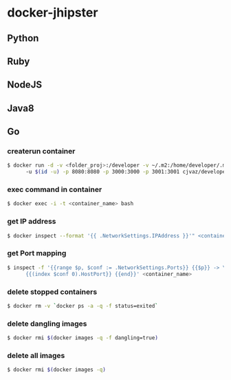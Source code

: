 # docker-jhipster

## Python
## Ruby
## NodeJS
## Java8
## Go

### createrun container
```bash
$ docker run -d -v <folder_proj>:/developer -v ~/.m2:/home/developer/.m2 \ 
      -u $(id -u) -p 8080:8080 -p 3000:3000 -p 3001:3001 cjvaz/developer
```

### exec command in container
```bash
$ docker exec -i -t <container_name> bash
```

### get IP address
```bash
$ docker inspect --format '{{ .NetworkSettings.IPAddress }}'" <container_name>
```
### get Port mapping
```bash
$ inspect -f '{{range $p, $conf := .NetworkSettings.Ports}} {{$p}} -> \ 
      {{(index $conf 0).HostPort}} {{end}}' <container_name>
```

### delete stopped containers
```bash
$ docker rm -v `docker ps -a -q -f status=exited`
```

### delete dangling images
```bash
$ docker rmi $(docker images -q -f dangling=true)
```

### delete all images
```bash
$ docker rmi $(docker images -q)
```